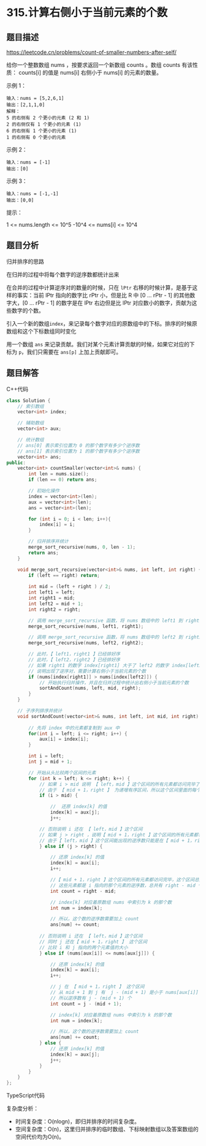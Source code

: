 # 315.计算右侧小于当前元素的个数

## 题目描述 

https://leetcode.cn/problems/count-of-smaller-numbers-after-self/

给你一个整数数组 nums ，按要求返回一个新数组 counts 。数组 counts 有该性质： counts[i] 的值是  nums[i] 右侧小于 nums[i] 的元素的数量。

示例 1：

```
输入：nums = [5,2,6,1]
输出：[2,1,1,0] 
解释：
5 的右侧有 2 个更小的元素 (2 和 1)
2 的右侧仅有 1 个更小的元素 (1)
6 的右侧有 1 个更小的元素 (1)
1 的右侧有 0 个更小的元素
```

示例 2：

```
输入：nums = [-1]
输出：[0]
```

示例 3：

```
输入：nums = [-1,-1]
输出：[0,0]
```


提示：

1 <= nums.length <= 10^5
-10^4 <= nums[i] <= 10^4



## 题目分析

归并排序的思路

在归并的过程中将每个数字的逆序数都统计出来

在合并的过程中计算逆序对的数量的时候，只在 `lPtr` 右移的时候计算，是基于这样的事实：当前 lPtr 指向的数字比 rPtr 小，但是比 R 中 [0 ... rPtr - 1] 的其他数字大，[0 ... rPtr - 1] 的数字是在 lPtr 右边但是比 lPtr 对应数小的数字，贡献为这些数字的个数。



引入一个新的数组`index`，来记录每个数字对应的原数组中的下标。排序的时候原数组和这个下标数组同时变化

用一个数组 `ans` 来记录贡献。我们对某个元素计算贡献的时候，如果它对应的下标为 `p`，我们只需要在 `ans[p]` 上加上贡献即可。

## 题目解答

C++代码

```c++
class Solution {
    // 索引数组
    vector<int> index;

    // 辅助数组
    vector<int> aux;

    // 统计数组
    // ans[0] 表示索引位置为 0 的那个数字有多少个逆序数
    // ans[1] 表示索引位置为 1 的那个数字有多少个逆序数
    vector<int> ans;
public:
    vector<int> countSmaller(vector<int>& nums) {
        int len = nums.size();
        if (len == 0) return ans;

        // 初始化操作
        index = vector<int>(len);
        aux = vector<int>(len);
        ans = vector<int>(len);

        for (int i = 0; i < len; i++){
            index[i] = i;
        } 

        // 归并排序并统计
        merge_sort_recursive(nums, 0, len - 1);
        return ans;        
    }

    void merge_sort_recursive(vector<int>& nums, int left, int right) {
        if (left == right) return;
  
        int mid = (left + right ) / 2;
        int left1 = left;
        int right1 = mid;
        int left2 = mid + 1;
        int right2 = right;

        // 调用 merge_sort_recursive 函数，将 nums 数组中的 left1 到 right1 这一区间的数字排序
        merge_sort_recursive(nums, left1, right1);

        // 调用 merge_sort_recursive 函数，将 nums 数组中的 left2 到 right2 这一区间的数字排序
        merge_sort_recursive(nums, left2, right2);

        // 此时，【 left1，right1 】已经排好序
        // 此时，【 left2，right2 】已经排好序
        // 如果 right1 的数字 index[right1] 大于了 left2 的数字 index[left2]
        // 说明出现了逆序对，需要计算右侧小于当前元素的个数
        if (nums[index[right1]] > nums[index[left2]]) {
            // 开始执行归并操作，并且在归并过程中统计出右侧小于当前元素的个数
            sortAndCount(nums, left, mid, right);
        }
    }

    // 子序列排序并统计
    void sortAndCount(vector<int>& nums, int left, int mid, int right) {
        
        // 先将 index 中的元素都复制到 aux 中
        for(int i = left; i <= right; i++) {
            aux[i] = index[i];
        }

        int i = left;
        int j = mid + 1;

        // 开始从头比较两个区间的元素
        for (int k = left; k <= right; k++) {
            // 如果 i > mid 说明 【 left，mid 】这个区间的所有元素都访问完毕了
            // 由于 【 mid + 1，right 】 为递增有序区间，所以这个区间里面的每个数字的右侧都没有比这个数字更小的元素
            if (i > mid) {

                //  还原 index[k] 的值
                index[k] = aux[j];
                j++;

            // 否则说明 i 还在 【 left，mid 】这个区间
            // 如果 j > right ，说明【 mid + 1，right 】这个区间的所有元素都访问完毕了
            // 由于【 left，mid 】这个区间能出现的逆序数只能是在【 mid + 1，right 】这个区间
            } else if (j > right) {

                // 还原 index[k] 的值
                index[k] = aux[i];
                i++;

                //【 mid + 1，right 】这个区间的所有元素都访问完毕，这个区间总共有 right - mid 个元素
                // 这些元素都是 i 指向的那个元素的逆序数，总共有 right - mid 个
                int count = right - mid;

                // index[k] 对应着原数组 nums 中索引为 k 的那个数
                int num = index[k];

                // 所以，这个数的逆序数需要加上 count
                ans[num] += count;
        
            // 否则说明 i 还在 【 left，mid 】这个区间
            // 同时 j 还在【 mid + 1，right 】 这个区间
            // 比较 i 和 j 指向的两个元素值的大小
            } else if (nums[aux[i]] <= nums[aux[j]]) {

                // 还原 index[k] 的值
                index[k] = aux[i];
                i++;

                // j 在 【 mid + 1，right 】 这个区间
                // 从 mid + 1 到 j 有  j - (mid + 1) 是小于 nums[aux[i]]
                // 所以逆序数有 j - (mid + 1) 个
                int count = j - (mid + 1);

                // index[k] 对应着原数组 nums 中索引为 k 的那个数
                int num = index[k];

                // 所以，这个数的逆序数需要加上 count
                ans[num] += count;
            } else {
                // 还原 index[k] 的值
                index[k] = aux[j];
                j++;
            }
        }
    }
};
```

TypeScript代码



复杂度分析：

* 时间复杂度：O(nlogn)，即归并排序的时间复杂度。
* 空间复杂度：O(n)，这里归并排序的临时数组、下标映射数组以及答案数组的空间代价均为O(n)。

